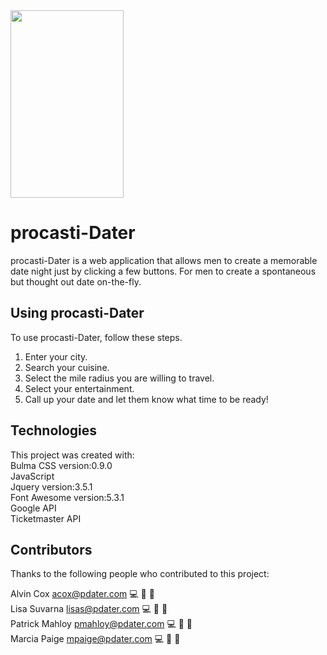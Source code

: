 <img src="https://user-images.githubusercontent.com/44810915/87237300-9dfe9380-c3c2-11ea-8502-3184a75ea945.png" height="300" width="60%">



# procasti-Dater 
procasti-Dater is a web application that allows men to create a memorable date night just by clicking a few buttons. For men to create a spontaneous but thought out date on-the-fly.

## Using procasti-Dater 

To use procasti-Dater, follow these steps.
1. Enter your city.
2. Search your cuisine. 
3. Select the mile radius you are willing to travel.
4. Select your entertainment.
5. Call up your date and let them know what time to be ready! 


## Technologies

This project was created with:
<br>
Bulma CSS version:0.9.0
<br>
JavaScript 
<br>
Jquery version:3.5.1
<br>
Font Awesome version:5.3.1
<br>
Google API
<br>
Ticketmaster API

## Contributors

Thanks to the following people who contributed to this project:

Alvin Cox acox@pdater.com 💻 🔣 🤔 
<br>
Lisa Suvarna lisas@pdater.com 💻 🔣 🤔 
<br>
Patrick Mahloy pmahloy@pdater.com 💻 🎨 🤔 
<br>
Marcia Paige mpaige@pdater.com 💻 🎨 🤔 







